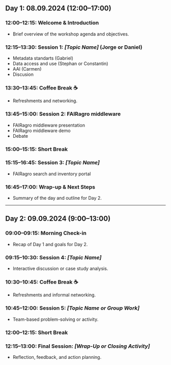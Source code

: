 ## **Day 1: 08.09.2024 (12:00–17:00)**

### **12:00–12:15**: Welcome & Introduction  

- Brief overview of the workshop agenda and objectives.

### **12:15–13:30**: Session 1: *[Topic Name]* (Jorge or Daniel)

- Metadata standarts (Gabriel)
- Data access and use (Stephan or Constantin)
- AAI (Carmen)
- Discusion

### **13:30–13:45**: Coffee Break ☕  

- Refreshments and networking.

### **13:45–15:00**: Session 2: FAIRagro middleware

- FAIRagro middleware presentation
- FAIRagro middleware demo
- Debate

### **15:00–15:15**: Short Break  

### **15:15–16:45**: Session 3: *[Topic Name]*  

- FAIRagro search and inventory portal

### **16:45–17:00**: Wrap-up & Next Steps  

- Summary of the day and outline for Day 2.

---

## **Day 2: 09.09.2024 (9:00–13:00)**

### **09:00–09:15**: Morning Check-in  

- Recap of Day 1 and goals for Day 2.

### **09:15–10:30**: Session 4: *[Topic Name]*  
- Interactive discussion or case study analysis.

### **10:30–10:45**: Coffee Break ☕  
- Refreshments and informal networking.

### **10:45–12:00**: Session 5: *[Topic Name or Group Work]*  
- Team-based problem-solving or activity.

### **12:00–12:15**: Short Break  

### **12:15–13:00**: Final Session: *[Wrap-Up or Closing Activity]*  
- Reflection, feedback, and action planning.